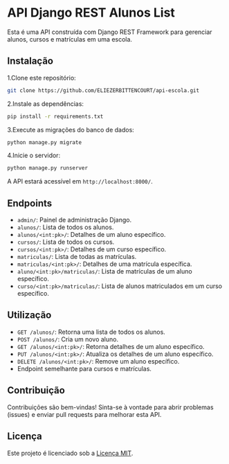 # API Django REST Alunos List

Esta é uma API construída com Django REST Framework para gerenciar alunos, cursos e matrículas em uma escola.

## Instalação

1.Clone este repositório:

```bash
git clone https://github.com/ELIEZERBITTENCOURT/api-escola.git
```

2.Instale as dependências:

```bash
pip install -r requirements.txt
```

3.Execute as migrações do banco de dados:

```bash
python manage.py migrate
```

4.Inicie o servidor:

```bash
python manage.py runserver
```

A API estará acessível em `http://localhost:8000/`.

## Endpoints

- `admin/`: Painel de administração Django.
- `alunos/`: Lista de todos os alunos.
- `alunos/<int:pk>/`: Detalhes de um aluno específico.
- `cursos/`: Lista de todos os cursos.
- `cursos/<int:pk>/`: Detalhes de um curso específico.
- `matriculas/`: Lista de todas as matrículas.
- `matriculas/<int:pk>/`: Detalhes de uma matrícula específica.
- `aluno/<int:pk>/matriculas/`: Lista de matrículas de um aluno específico.
- `curso/<int:pk>/matriculas/`: Lista de alunos matriculados em um curso específico.

## Utilização

- `GET /alunos/`: Retorna uma lista de todos os alunos.
- `POST /alunos/`: Cria um novo aluno.
- `GET /alunos/<int:pk>/`: Retorna detalhes de um aluno específico.
- `PUT /alunos/<int:pk>/`: Atualiza os detalhes de um aluno específico.
- `DELETE /alunos/<int:pk>/`: Remove um aluno específico.
- Endpoint semelhante para cursos e matrículas.

## Contribuição

Contribuições são bem-vindas! Sinta-se à vontade para abrir problemas (issues) e enviar pull requests para melhorar esta API.

## Licença

Este projeto é licenciado sob a [Licença MIT](https://opensource.org/licenses/MIT).
